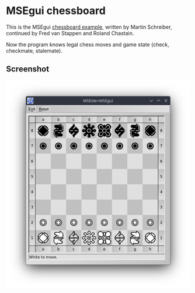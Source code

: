 # MSEgui chessboard

This is the MSEgui [chessboard example](https://github.com/mse-org/mseuniverse/tree/master/samples/widgets/grids/chessboard), written by Martin Schreiber, continued by Fred van Stappen and Roland Chastain.

Now the program knows legal chess moves and game state (check, checkmate, stalemate).

## Screenshot

![alt text](https://raw.githubusercontent.com/rchastain/msegui-chessboard-2/refs/heads/main/images/screenshots/montreal.png)
